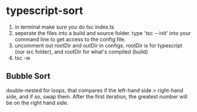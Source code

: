 # typescript-sort

1. in terminal make sure you do tsc index.ts
2. seperate the files into a build and source folder. type 'tsc --init' into your command line to get access to the config file.
3. uncomment out rootDir and outDir in configs. rootDir is for typescript (our src folder), and rootDir for what's compiled (build)
4. tsc -w

## Bubble Sort
double-nested for loops, that compares if the left-hand side > right-hand side, and if so, swap them. After the first iteration, the greatest number will be on the right hand side.